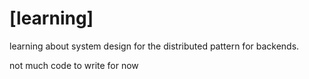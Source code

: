 # [learning]

learning about system design for the distributed pattern for backends.

not much code to write for now

